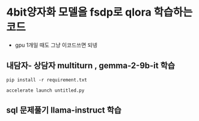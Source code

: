 # 4bit양자화 모델을 fsdp로 qlora 학습하는 코드
- gpu 1개일 때도 그냥 이코드쓰면 되넹

## 내담자- 상담자 multiturn , gemma-2-9b-it 학습 


```
pip install -r requirement.txt 
```

```
accelerate launch untitled.py
```

## sql 문제풀기 llama-instruct 학습
